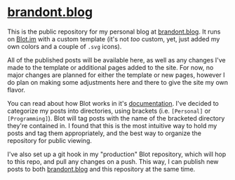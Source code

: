 # [brandont.blog](https://brandont.blog)

This is the public repository for my personal blog at [brandont.blog](https://brandont.blog). It runs on [Blot.im](https://blot.im) with a custom template (it's not _too_ custom, yet, just added my own colors and a couple of `.svg` icons). 

All of the published posts will be available here, as well as any changes I've made to the template or additional pages added to the site. For now, no major changes are planned for either the template or new pages, however I do plan on making some adjustments here and there to give the site my own flavor.

You can read about how Blot works in it's [documentation](https://blot.im/how). I've decided to categorize my posts into directories, using brackets (i.e. `[Personal]` or `[Programming]`). Blot will tag posts with the name of the bracketed directory they're contained in. I found that this is the most intuitive way to hold my posts and tag them appropriately, and the best way to organize the repository for public viewing.

I've also set up a git hook in my "production" Blot repository, which will hop to this repo, and pull any changes on a push. This way, I can publish new posts to both [brandont.blog](https://brandont.blog) and this repository at the same time.
